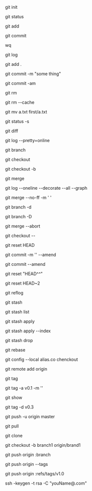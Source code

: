 
git init 

git status

git add 

git commit 

wq

git log

git add .

git commit -m "some thing"

git commit -am 

git rm 

git rm --cache

git mv a.txt first/a.txt 

git status -s

git diff 

git log --pretty=online

git branch

git checkout

git checkout -b 

git merge

git log --oneline --decorate --all --graph

git merge --no-ff -m ' '  

git branch -d

git branch -D

git merge --abort

git checkout -- <fileName>

git reset HEAD 

git commit -m '' --amend

git commit --amend 

git reset "HEAD^^"

git reset HEAD~2

git reflog

git stash

git stash list 

git stash apply

git stash apply --index

git stash drop

git rebase 

git config --local alias.co chenckout

git remote add origin 

git tag

git tag -a v0.1 -m  ''

git show 

git tag -d v0.3



git push -u origin master

git pull

git clone 

git checkout -b branch1 origin/brand1

git push origin :branch

git push origin --tags

git push origin :refs/tags/v1.0


ssh -keygen -t rsa -C "youName@.com"








